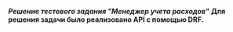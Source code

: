  ___Решение тестового задания "Менеджер учета расходов"___ 
 __Для решения задачи было реализовано API с помощью DRF.__
